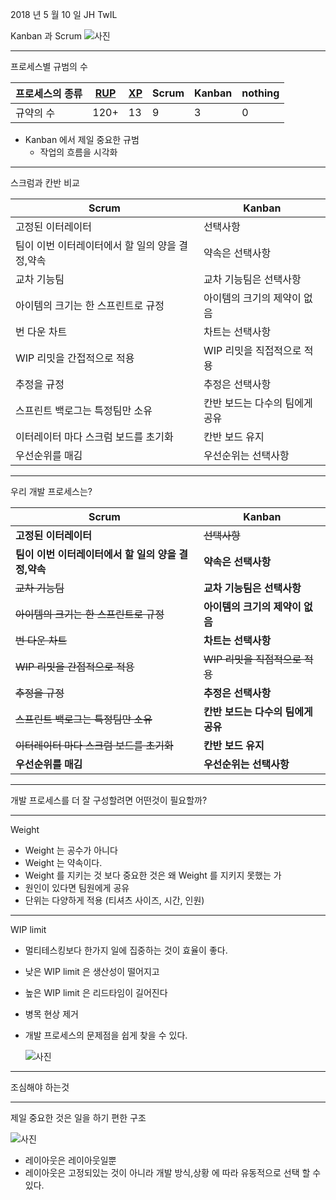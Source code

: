 2018 년 5 월 10 일 JH TwIL

Kanban 과 Scrum
![사진](http://image.kyobobook.co.kr/images/book/large/805/l9788966260805.jpg)

---

프로세스별 규범의 수

| 프로세스의 종류 | [RUP](https://ko.wikipedia.org/wiki/%EB%9E%98%EC%85%94%EB%84%90_%ED%86%B5%ED%95%A9_%ED%94%84%EB%A1%9C%EC%84%B8%EC%8A%A4) | [XP](https://ko.wikipedia.org/wiki/%EC%9D%B5%EC%8A%A4%ED%8A%B8%EB%A6%BC_%ED%94%84%EB%A1%9C%EA%B7%B8%EB%9E%98%EB%B0%8D) | Scrum | Kanban | nothing |
| --------------- | ------------------------------------------------------------------------------------------------------------------------ | ---------------------------------------------------------------------------------------------------------------------- | ----- | ------ | ------- |
| 규약의 수       | 120+                                                                                                                     | 13                                                                                                                     | 9     | 3      | 0       |

* Kanban 에서 제일 중요한 규범
  * 작업의 흐름을 시각화

---

스크럼과 칸반 비교

| Scrum                                           | Kanban                         |
| ----------------------------------------------- | ------------------------------ |
| 고정된 이터레이터                               | 선택사항                       |
| 팀이 이번 이터레이터에서 할 일의 양을 결정,약속 | 약속은 선택사항                |
| 교차 기능팀                                     | 교차 기능팀은 선택사항         |
| 아이템의 크기는 한 스프린트로 규정              | 아이템의 크기의 제약이 없음    |
| 번 다운 차트                                    | 차트는 선택사항                |
| WIP 리밋을 간접적으로 적용                      | WIP 리밋을 직접적으로 적용     |
| 추정을 규정                                     | 추정은 선택사항                |
| 스프린트 백로그는 특정팀만 소유                 | 칸반 보드는 다수의 팀에게 공유 |
| 이터레이터 마다 스크럼 보드를 초기화            | 칸반 보드 유지                 |
| 우선순위를 매김                                 | 우선순위는 선택사항            |

---

우리 개발 프로세스는?

| Scrum                                               | Kanban                             |
| --------------------------------------------------- | ---------------------------------- |
| **고정된 이터레이터**                               | ~~선택사항~~                       |
| **팀이 이번 이터레이터에서 할 일의 양을 결정,약속** | **약속은 선택사항**                |
| ~~교차 기능팀~~                                     | **교차 기능팀은 선택사항**         |
| ~~아이템의 크기는 한 스프린트로 규정~~              | **아이템의 크기의 제약이 없음**    |
| ~~번 다운 차트~~                                    | **차트는 선택사항**                |
| ~~WIP 리밋을 간접적으로 적용~~                      | ~~WIP 리밋을 직접적으로 적용~~     |
| ~~추정을 규정~~                                     | **추정은 선택사항**                |
| ~~스프린트 백로그는 특정팀만 소유~~                 | **칸반 보드는 다수의 팀에게 공유** |
| ~~이터레이터 마다 스크럼 보드를 초기화~~            | **칸반 보드 유지**                 |
| **우선순위를 매김**                                 | **우선순위는 선택사항**            |

---

개발 프로세스를 더 잘 구성할려면 어떤것이 필요할까?

---

Weight

* Weight 는 공수가 아니다
* Weight 는 약속이다.
* Weight 를 지키는 것 보다 중요한 것은 왜 Weight 를 지키지 못했는 가
* 원인이 있다면 팀원에게 공유
* 단위는 다양하게 적용 (티셔츠 사이즈, 시간, 인원)

---

WIP limit

* 멀티테스킹보다 한가지 일에 집중하는 것이 효율이 좋다.
* 낮은 WIP limit 은 생산성이 떨어지고
* 높은 WIP limit 은 리드타임이 길어진다
* 병목 현상 제거
* 개발 프로세스의 문제점을 쉽게 찾을 수 있다.

  ![사진](https://www.solutionsiq.com/images/WIP-300x169.png)

---

조심해야 하는것

---

제일 중요한 것은 일을 하기 편한 구조

![사진](https://encrypted-tbn0.gstatic.com/images?q=tbn:ANd9GcTzNj8iP-briJYIgzJkhf436i580wfA8BvZTCNU8gTI3sWkS7DgmQ)

* 레이아웃은 레이아웃일뿐
* 레이아웃은 고정되있는 것이 아니라 개발 방식,상황 에 따라 유동적으로 선택 할 수 있다.
